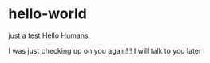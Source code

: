 # hello-world
just a test
Hello Humans,

I was just checking up on you again!!! I will talk to you later
